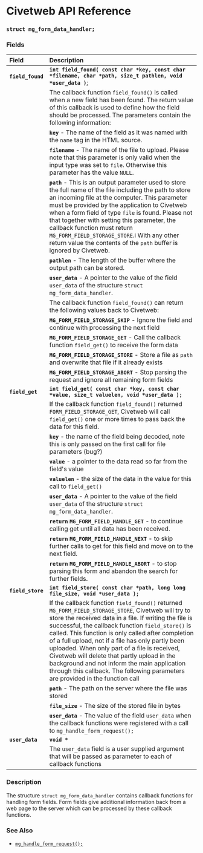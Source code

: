 # Civetweb API Reference

### `struct mg_form_data_handler;`

### Fields

|Field|Description|
|:---|:---|
|**`field_found`**|**`int field_found( const char *key, const char *filename, char *path, size_t pathlen, void *user_data )`**;|
||The callback function `field_found()` is called when a new field has been found. The return value of this callback is used to define how the field should be processed. The parameters contain the following information:|
||**`key`** - The name of the field as it was named with the `name` tag in the HTML source.|
||**`filename`** - The name of the file to upload. Please note that this parameter is only valid when the input type was set to `file`. Otherwise this parameter has the value `NULL`.|
||**`path`** - This is an output parameter used to store the full name of the file including the path to store an incoming file at the computer. This parameter must be provided by the application to Civetweb when a form field of type `file` is found. Please not that together with setting this parameter, the callback function must return `MG_FORM_FIELD_STORAGE_STORE`.i With any other return value the contents of the `path` buffer is ignored by Civetweb.|
||**`pathlen`** - The length of the buffer where the output path can be stored.|
||**`user_data`** - A pointer to the value of the field `user_data` of the structure `struct mg_form_data_handler`.|
||The callback function `field_found()` can return the following values back to Civetweb:|
||**`MG_FORM_FIELD_STORAGE_SKIP`** - Ignore the field and continue with processing the next field|
||**`MG_FORM_FIELD_STORAGE_GET`** - Call the callback function `field_get()` to receive the form data|
||**`MG_FORM_FIELD_STORAGE_STORE`** - Store a file as `path` and overwrite that file if it already exists|
||**`MG_FORM_FIELD_STORAGE_ABORT`** - Stop parsing the request and ignore all remaining form fields|
|**`field_get`**|**`int field_get( const char *key, const char *value, size_t valuelen, void *user_data );`**|
||If the callback function `field_found()` returned `FORM_FIELD_STORAGE_GET`, Civetweb will call `field_get()` one or more times to pass back the data for this field.|
||**`key`** - the name of the field being decoded, note this is only passed on the first call for file parameters (bug?)|
||**`value`** - a pointer to the data read so far from the field's value|
||**`valuelen`** - the size of the data in the value for this call to `field_get()`|
||**`user_data`** - A pointer to the value of the field `user_data` of the structure `struct mg_form_data_handler`.|
||**`return` `MG_FORM_FIELD_HANDLE_GET`** - to continue calling get until all data has been received. |
||**`return` `MG_FORM_FIELD_HANDLE_NEXT`** - to skip further calls to get for this field and move on to the next field. |
||**`return` `MG_FORM_FIELD_HANDLE_ABORT`** - to stop parsing this form and abandon the search for further fields. |
|**`field_store`**|**`int field_store( const char *path, long long file_size, void *user_data );`**|
||If the callback function `field_found()` returned `MG_FORM_FIELD_STORAGE_STORE`, Civetweb will try to store the received data in a file. If writing the file is successful, the callback function `field_store()` is called. This function is only called after completion of a full upload, not if a file has only partly been uploaded. When only part of a file is received, Civetweb will delete that partly upload in the background and not inform the main application through this callback. The following parameters are provided in the function call|
||**`path`** - The path on the server where the file was stored|
||**`file_size`** - The size of the stored file in bytes|
||**`user_data`** - The value of the field `user_data` when the callback functions were registered with a call to `mg_handle_form_request();`|
|**`user_data`**|**`void *`** |
||The `user_data` field is a user supplied argument that will be passed as parameter to each of callback functions|

### Description

The structure `struct mg_form_data_handler` contains callback functions for handling form fields. Form fields give additional information back from a web page to the server which can be processed by these callback functions.

### See Also

* [`mg_handle_form_request();`](mg_handle_form_request.md)
